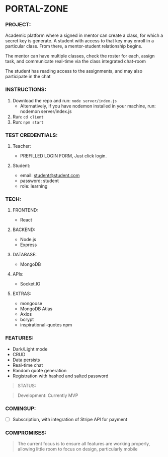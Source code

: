 # PORTAL-ZONE

### PROJECT:

Academic platform where a signed in mentor can create a class, for which a secret key is generate. A student with access to that key may enroll in a particular class. From there, a mentor-student relationship begins.

The mentor can have multiple classes, check the roster for each, assign task, and communicate real-time via the class integrated chat-room

The student has reading access to the assignments, and may also participate in the chat

### INSTRUCTIONS:

1. Download the repo and run: `node server/index.js`
   - Alternatively, if you have nodemon installed in your machine, run: nodemon server/index.js
2. Run: `cd client`
3. Run: `npm start`

### TEST CREDENTIALS:

1. Teacher:

   - PREFILLED LOGIN FORM, Just click login.

2. Student:
   - email: student@student.com
   - password: student
   - role: learning

### TECH:

1. FRONTEND:

   - React

2. BACKEND:

   - Node.js
   - Express

3. DATABASE:

   - MongoDB

4. APIs:

   - Socket.IO

5. EXTRAS:
   - mongoose
   - MongoDB Atlas
   - Axios
   - bcrypt
   - inspirational-quotes npm

### FEATURES:

- Dark/Light mode
- CRUD
- Data persists
- Real-time chat
- Random quote generation
- Registration with hashed and salted password

> STATUS:

> Development: Currently MVP

### COMINGUP:

- [ ] Subscription, with integration of Stripe API for payment

### COMPROMISES:

> The current focus is to ensure all features are working properly, allowing little room to focus on design, particularly mobile
